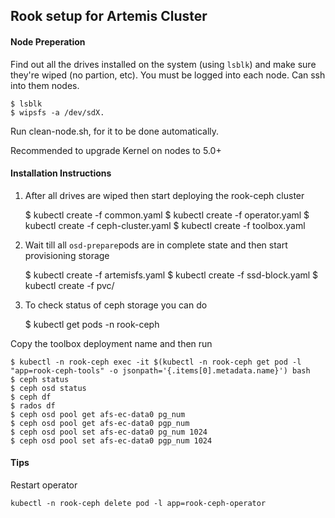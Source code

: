 ## Rook setup for Artemis Cluster

#### Node Preperation


Find out all the drives installed on the system (using `lsblk`) and make sure they're wiped (no partion, etc). You must be logged into each node. Can ssh into them nodes.

    $ lsblk
    $ wipsfs -a /dev/sdX.

Run clean-node.sh, for it to be done automatically.

Recommended to upgrade Kernel on nodes to 5.0+

#### Installation Instructions

1. After all drives are wiped then start deploying the rook-ceph cluster


    $ kubectl create -f common.yaml
    $ kubectl create -f operator.yaml
    $ kubectl create -f ceph-cluster.yaml
    $ kubectl create -f toolbox.yaml

2. Wait till all `osd-prepare`pods are in complete state and then start provisioning storage


    $ kubectl create -f artemisfs.yaml
    $ kubectl create -f ssd-block.yaml
    $ kubectl create -f pvc/

3. To check status of ceph storage you can do

    $ kubectl get pods -n rook-ceph

Copy the toolbox deployment name and then run

    $ kubectl -n rook-ceph exec -it $(kubectl -n rook-ceph get pod -l "app=rook-ceph-tools" -o jsonpath='{.items[0].metadata.name}') bash
    $ ceph status
    $ ceph osd status
    $ ceph df
    $ rados df
    $ ceph osd pool get afs-ec-data0 pg_num
    $ ceph osd pool get afs-ec-data0 pgp_num
    $ ceph osd pool set afs-ec-data0 pg_num 1024
    $ ceph osd pool set afs-ec-data0 pgp_num 1024

#### Tips

Restart operator


    kubectl -n rook-ceph delete pod -l app=rook-ceph-operator
